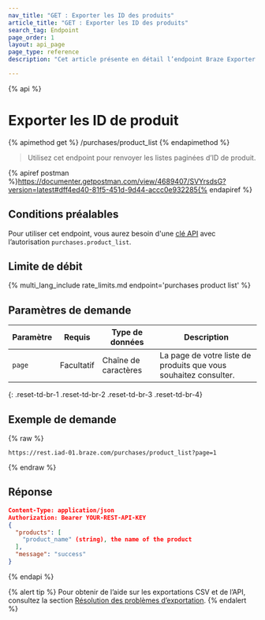 ```yaml
---
nav_title: "GET : Exporter les ID des produits"
article_title: "GET : Exporter les ID des produits"
search_tag: Endpoint
page_order: 1
layout: api_page
page_type: reference
description: "Cet article présente en détail l’endpoint Braze Exporter les ID de produit."

---
```

{% api %}
# Exporter les ID de produit
{% apimethod get %}
/purchases/product_list
{% endapimethod %}

> Utilisez cet endpoint pour renvoyer les listes paginées d’ID de produit.

{% apiref postman %}https://documenter.getpostman.com/view/4689407/SVYrsdsG?version=latest#dff4ed40-81f5-451d-9d44-accc0e932285{% endapiref %}

## Conditions préalables

Pour utiliser cet endpoint, vous aurez besoin d'une [clé API]({{site.baseurl}}/api/basics#rest-api-key/) avec l’autorisation `purchases.product_list`.

## Limite de débit

{% multi_lang_include rate_limits.md endpoint='purchases product list' %}

## Paramètres de demande

| Paramètre | Requis | Type de données | Description |
|---|---|---|---|
| `page` | Facultatif | Chaîne de caractères | La page de votre liste de produits que vous souhaitez consulter. |
{: .reset-td-br-1 .reset-td-br-2 .reset-td-br-3  .reset-td-br-4}

## Exemple de demande

{% raw %}
```
https://rest.iad-01.braze.com/purchases/product_list?page=1
```
{% endraw %}

## Réponse

```json
Content-Type: application/json
Authorization: Bearer YOUR-REST-API-KEY
{
  "products": [
    "product_name" (string), the name of the product
  ],
  "message": "success"
}
```

{% endapi %}

{% alert tip %}
Pour obtenir de l’aide sur les exportations CSV et de l’API, consultez la section [Résolution des problèmes d’exportation]({{site.baseurl}}/user_guide/data_and_analytics/export_braze_data/export_troubleshooting/).
{% endalert %}
